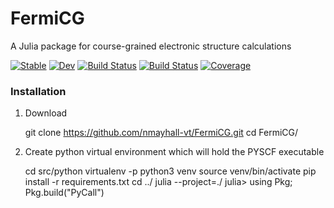 # FermiCG
A Julia package for course-grained electronic structure calculations

[![Stable](https://img.shields.io/badge/docs-stable-blue.svg)](https://nmayhall.github.io/fermi_cg.jl/stable)
[![Dev](https://img.shields.io/badge/docs-dev-blue.svg)](https://nmayhall.github.io/fermi_cg.jl/dev)
[![Build Status](https://github.com/nmayhall/fermi_cg.jl/workflows/CI/badge.svg)](https://github.com/nmayhall/fermi_cg.jl/actions)
[![Build Status](https://travis-ci.com/nmayhall/fermi_cg.jl.svg?branch=master)](https://travis-ci.com/nmayhall/fermi_cg.jl)
[![Coverage](https://codecov.io/gh/nmayhall/fermi_cg.jl/branch/master/graph/badge.svg)](https://codecov.io/gh/nmayhall/fermi_cg.jl)


### Installation
1. Download

	git clone https://github.com/nmayhall-vt/FermiCG.git
	cd FermiCG/


2. Create python virtual environment which will hold the PYSCF executable

	cd src/python
	virtualenv -p python3 venv
	source venv/bin/activate
	pip install -r requirements.txt
	cd ../
	julia --project=./
	julia> using Pkg; Pkg.build("PyCall")

